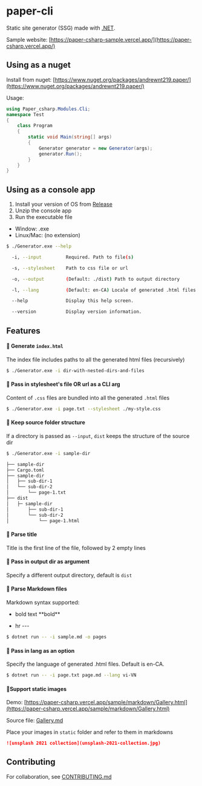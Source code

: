 # paper-cli

Static site generator (SSG) made with [.NET](https://dotnet.microsoft.com/).

Sample website: [https://paper-csharp-sample.vercel.app/](https://paper-csharp.vercel.app/)

## Using as a nuget

Install from nuget: [https://www.nuget.org/packages/andrewnt219.paper/](https://www.nuget.org/packages/andrewnt219.paper/)

Usage:

```csharp
using Paper_csharp.Modules.Cli;
namespace Test
{
    class Program
    {
        static void Main(string[] args)
        {
            Generator generator = new Generator(args);
            generator.Run();
        }
    }
}

```

## Using as a console app

1. Install your version of OS from [Release](https://github.com/Andrewnt219/paper-csharp/releases)
2. Unzip the console app
3. Run the executable file

- Window: .exe
- Linux/Mac: (no extension)

```bash
$ ./Generator.exe --help

  -i, --input         Required. Path to file(s)

  -s, --stylesheet    Path to css file or url

  -o, --output        (Default: ./dist) Path to output directory

  -l, --lang          (Default: en-CA) Locale of generated .html files

  --help              Display this help screen.

  --version           Display version information.
```

## Features

#### 🌟 Generate `index.html`

The index file includes paths to all the generated html files (recursively)

```bash
$ ./Generator.exe -i dir-with-nested-dirs-and-files
```

#### 🌟 Pass in stylesheet's file OR url as a CLI arg

Content of `.css` files are bundled into all the generated `.html` files

```bash
$ ./Generator.exe -i page.txt --stylesheet ./my-style.css
```

#### 🌟 Keep source folder structure

If a directory is passed as `--input`, `dist` keeps the structure of the source dir

```bash
$ ./Generator.exe -i sample-dir

├── sample-dir
├── Cargo.toml
├── sample-dir
│   ├── sub-dir-1
│   └── sub-dir-2
│       └── page-1.txt
├── dist
│   ├─ sample-dir
│       ├── sub-dir-1
│       └── sub-dir-2
│           └── page-1.html
```

#### 🌟 Parse title

Title is the first line of the file, followed by 2 empty lines

#### 🌟 Pass in output dir as argument

Specify a different output directory, default is `dist`

#### 🌟 Parse Markdown files

Markdown syntax supported:

- bold text \*\*bold\*\*

- hr \-\-\-

```bash
$ dotnet run -- -i sample.md -o pages
```

#### 🌟 Pass in lang as an option

Specify the language of generated .html files. Default is en-CA.

```bash
$ dotnet run -- -i page.txt page.md --lang vi-VN
```

#### 🎉Support static images

Demo: [https://paper-csharp.vercel.app/sample/markdown/Gallery.html](https://paper-csharp.vercel.app/sample/markdown/Gallery.html)

Source file: [Gallery.md](https://github.com/Andrewnt219/paper-csharp/blob/master/sample/markdown/Gallery.md)

Place your images in `static` folder and refer to them in markdowns

```md
![unsplash 2021 collection](unsplash-2021-collection.jpg)
```

## Contributing

For collaboration, see [CONTRIBUTING.md](CONTRIBUTING.md)
